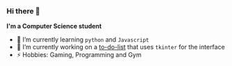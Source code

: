 ### Hi there 👋

**I'm a Computer Science student**
- 🌱 I’m currently learning `python` and `Javascript`
- 🔭 I’m currently working on a [to-do-list](https://github.com/alternatematt/to-do-list) that uses `tkinter` for the interface
- ⚡ Hobbies: Gaming, Programming and Gym 

<!--
**alternatematt/alternatematt** is a ✨ _special_ ✨ repository because its `README.md` (this file) appears on your GitHub profile.

Here are some ideas to get you started:

- 🔭 I’m currently working on ...
- 🌱 I’m currently learning ...
- 👯 I’m looking to collaborate on ...
- 🤔 I’m looking for help with ...
- 💬 Ask me about ...
- 📫 How to reach me: ...
- 😄 Pronouns: ...
- ⚡ Fun fact: ...
-->
